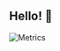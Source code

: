 ## Hello! 👋

![Metrics](https://metrics.lecoq.io/KevinZMa?template=classic&base.activity=0&base.community=0&base.repositories=0&base.metadata=0&languages=1&languages.ignored=html%2C%20css%2C%20tex%2C%20less%2C%20dockerfile%2C%20makefile%2C%20qmake%2C%20lex%2C%20cmake%2C%20shell%2C%20gnuplot&languages.limit=8&languages.sections=most-used&languages.colors=github&languages.details=bytes-size%2C%20percentage&languages.threshold=2%25&languages.indepth=false&languages.recent.categories=markup%2C%20programming&languages.recent.load=300&languages.recent.days=14&introduction=1&introduction.title=true&config.timezone=America%2FLos_Angeles)
